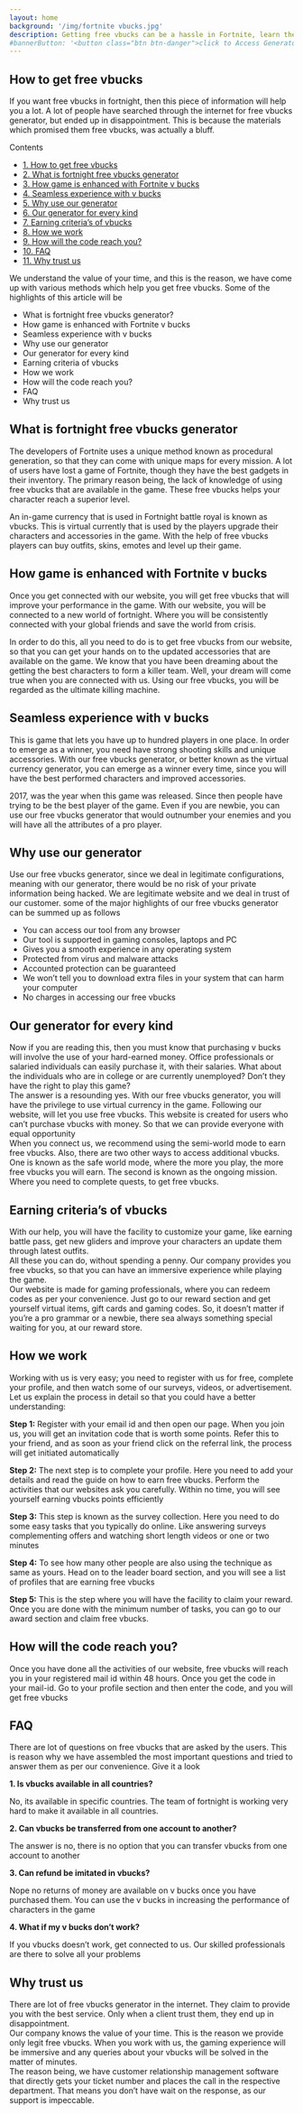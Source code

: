 ```yaml
---
layout: home
background: '/img/fortnite vbucks.jpg'
description: Getting free vbucks can be a hassle in Fortnite, learn these easy ways to get them using our trustworthy Generator. 
#bannerButton: '<button class="btn btn-danger">click to Access Generator</button>'
---
```


## How to get free vbucks

If you want free vbucks in fortnight, then this piece of information will help you a lot. A lot of people have searched through the internet for free vbucks generator, but ended up in disappointment. This is because the materials which promised them free vbucks, was actually a bluff.

<div id="toc_container" style="margin-top:5px;">
    <p class="toc_title">Contents</p>
        <ul class="toc_list">
            <li><a href="#how-to-get-free-vbucks">1. How to get free vbucks</a></li>
            <li><a href="#what-is-fortnight-free-vbucks-generator">2. What is fortnight free vbucks generator</a></li>
            <li><a href="#how-game-is-enhanced-with-fortnite-v-bucks">3. How game is enhanced with Fortnite v bucks</a></li>
            <li><a href="#seamless-experience-with-v-bucks">4. Seamless experience with v bucks</a></li>
            <li><a href="#why-use-our-generator">5. Why use our generator</a></li>
            <li><a href="#our-generator-for-every-kind">6. Our generator for every kind</a></li>
            <li><a href="#earning-criterias-of-vbucks">7. Earning criteria’s of vbucks</a></li>
            <li><a href="#how-we-work">8. How we work</a></li>
            <li><a href="#how-will-the-code-reach-you?">9. How will the code reach you?</a></li>
            <li><a href="#faw">10. FAQ</a></li>
            <li><a href="#why-trust-us">11. Why trust us</a></li>
        </ul>
</div>

We understand the value of your time, and this is the reason, we have come up with various methods which help you get free vbucks.  Some of the highlights of this article will be 

* What is fortnight free vbucks generator?
* How game is enhanced with Fortnite v bucks 
* Seamless experience with v bucks 
* Why use our generator 
* Our generator for every kind 
* Earning criteria of vbucks 
* How we work  
* How will the code reach you? 
* FAQ
* Why trust us 

## What is fortnight free vbucks generator 

The developers of Fortnite uses a unique method known as procedural generation, so that they can come with unique maps for every mission. A lot of users have lost a game of Fortnite, though they have the best gadgets in their inventory.  The primary reason being, the lack of knowledge of using free vbucks that are available in the game. These free vbucks helps your character reach a superior level. 

An in-game currency that is used in Fortnight battle royal is known as vbucks. This is virtual currently that is used by the players upgrade their characters and accessories in the game.  With the help of free vbucks players can buy outfits, skins, emotes and level up their game.

## How game is enhanced with Fortnite v bucks 

Once you get connected with our website, you will get free vbucks that will improve your performance in the game.  With our website, you will be connected to a new world of fortnight. Where you will be consistently connected with your global friends and save the world from crisis. 

In order to do this, all you need to do is to get free vbucks from our website, so that you can get your hands on to the updated accessories that are available on the game. We know that you have been dreaming about the getting the best characters to form a killer team.  Well, your dream will come true when you are connected with us. Using our free vbucks, you will be regarded as the ultimate killing machine. 

## Seamless experience with v bucks 

This is game that lets you have up to hundred players in one place.  In order to emerge as a winner, you need have strong shooting skills and unique accessories.  With our free vbucks generator, or better known as the virtual currency generator, you can emerge as a winner every time, since you will have the best performed characters and improved accessories. 

2017, was the year when this game was released. Since then people have trying to be the best player of the game.  Even if you are newbie, you can use our free vbucks generator that would outnumber your enemies and you will have all the attributes of a pro player. 

## Why use our generator 

Use our free vbucks generator, since we deal in legitimate configurations, meaning with our generator, there would be no risk of your private information being hacked. We are legitimate website and we deal in trust of our customer. some of the major highlights of our free vbucks generator can be summed up as follows 

* You can access our tool from any browser 
* Our tool is supported in gaming consoles, laptops and PC 
* Gives you a smooth experience in any operating system 
* Protected from virus and malware attacks 
* Accounted protection can be guaranteed 
* We won’t tell you to download extra files in your system that can harm your computer 
* No charges in accessing our free vbucks

## Our generator for every kind

Now if you are reading this, then you must know that purchasing v bucks will involve the use of your hard-earned money. Office professionals or salaried individuals can easily purchase it, with their salaries. What about the individuals who are in college or are currently unemployed? Don’t they have the right to play this game?  
The answer is a resounding yes. With our free vbucks generator, you will have the privilege to use virtual currency in the game. Following our website, will let you use free vbucks. This website is created for users who can’t purchase vbucks with money. So that we can provide everyone with equal opportunity  
When you connect us, we recommend using the semi-world mode to earn free vbucks.  Also, there are two other ways to access additional vbucks.  One is known as the safe world mode, where the more you play, the more free vbucks you will earn.  The second is known as the ongoing mission. Where you need to complete quests, to get free vbucks.

## Earning criteria’s of vbucks 

With our help, you will have the facility to customize your game, like earning battle pass, get new gliders and improve your characters an update them through latest outfits.  
All these you can do, without spending a penny. Our company provides you free vbucks, so that you can have an immersive experience while playing the game.  
Our website is made for gaming professionals, where you can redeem codes as per your convenience.  Just go to our reward section and get yourself virtual items, gift cards and gaming codes. So, it doesn’t matter if you’re a pro grammar or a newbie, there sea always something special waiting for you, at our reward store. 

## How we work 

Working with us is very easy; you need to register with us for free, complete your profile, and then watch some of our surveys, videos, or advertisement. Let us explain the process in detail so that you could have a better understanding:

**Step 1:** Register with your email id and then open our page. When you join us, you will get an invitation code that is worth some points. Refer this to your friend, and as soon as your friend click on the referral link, the process will get initiated automatically 

**Step 2:** The next step is to complete your profile. Here you need to add your details and read the guide on how to earn free vbucks. Perform the activities that our websites ask you carefully. Within no time, you will see yourself earning vbucks points efficiently 

**Step 3:** This step is known as the survey collection. Here you need to do some easy tasks that you typically do online. Like answering surveys complementing offers and watching short length videos or one or two minutes 

**Step 4:** To see how many other people are also using the technique as same as yours. Head on to the leader board section, and you will see a list of profiles that are earning free vbucks

**Step 5:** This is the step where you will have the facility to claim your reward. Once you are done with the minimum number of tasks, you can go to our award section and claim free vbucks. 

## How will the code reach you? 

Once you have done all the activities of our website, free vbucks will reach you in your registered mail id within 48 hours. Once you get the code in your mail-id. Go to your profile section and then enter the code, and you will get free vbucks

## FAQ

There are lot of questions on free vbucks that are asked by the users. This is reason why we have assembled the most important questions and tried to answer them as per our convenience. Give it a look 

**1. Is vbucks available in all countries?**

No, its available in specific countries. The team of fortnight is working very hard to make it available in all countries.

**2. Can vbucks be transferred from one account to another?**

The answer is no, there is no option that you can transfer vbucks from one account to another 

**3. Can refund be imitated in vbucks?**

Nope no returns of money are available on v bucks once you have purchased them. You can use the v bucks in increasing the performance of characters in the game 

**4. What if my v bucks don’t work?**

If you vbucks doesn’t work, get connected to us. Our skilled professionals are there to solve all your problems 

## Why trust us 

There are lot of free vbucks generator in the internet. They claim to provide you with the best service. Only when a client trust them, they end up in disappointment.  
Our company knows the value of your time. This is the reason we provide only legit free vbucks. When you work with us, the gaming experience will be immersive and any queries about your vbucks will be solved in the matter of minutes.  
The reason being, we have customer relationship management software that directly gets your ticket number and places the call in the respective department. That means you don’t have wait on the response, as our support is impeccable. 
